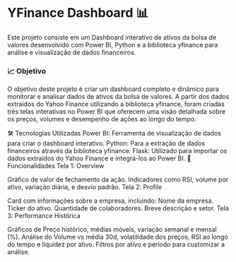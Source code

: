 # YFinance Dashboard 📊
Este projeto consiste em um Dashboard interativo de ativos da bolsa de valores desenvolvido com Power BI, Python e a biblioteca yfinance para análise e visualização de dados financeiros.

### 📈 Objetivo
O objetivo deste projeto é criar um dashboard completo e dinâmico para monitorar e analisar dados de ativos da bolsa de valores. A partir dos dados extraídos do Yahoo Finance utilizando a biblioteca yfinance, foram criadas três telas interativas no Power BI que oferecem uma visão detalhada sobre os preços, volumes e desempenho de ações ao longo do tempo.

🛠 Tecnologias Utilizadas
Power BI: Ferramenta de visualização de dados para criar o dashboard interativo.
Python: Para a extração de dados financeiros através da biblioteca yfinance.
Flask: Utilizado para importar os dados extraídos do Yahoo Finance e integrá-los ao Power BI.
🌟 Funcionalidades
Tela 1: Overview

Gráfico de valor de fechamento da ação.
Indicadores como RSI, volume por ativo, variação diária, e desvio padrão.
Tela 2: Profile

Card com informações sobre a empresa, incluindo:
Nome da empresa.
Ticker do ativo.
Quantidade de colaboradores.
Breve descrição e setor.
Tela 3: Performance Histórica

Gráficos de Preço histórico, médias móveis, variação semanal e mensal (%).
Análise do Volume vs média 30d, volatilidade dos preços, RSI ao longo do tempo e liquidez por ativo.
Filtros por ativo e período para customizar a análise.
